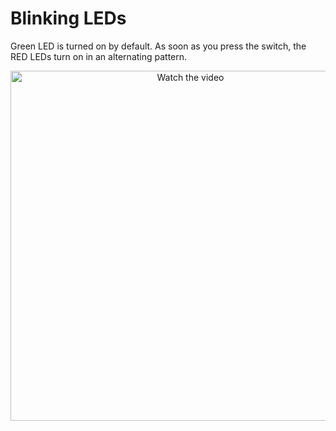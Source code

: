 # Blinking LEDs

Green LED is turned on by default. As soon as you press the switch, the RED LEDs turn on in an alternating pattern.

<div style="text-align:center;">
  <a href="https://www.youtube.com/watch?v=LpddFdQVm0Q">
    <img src="https://img.youtube.com/vi/LpddFdQVm0Q/0.jpg" alt="Watch the video" style="width:560px;">
  </a>
</div>
